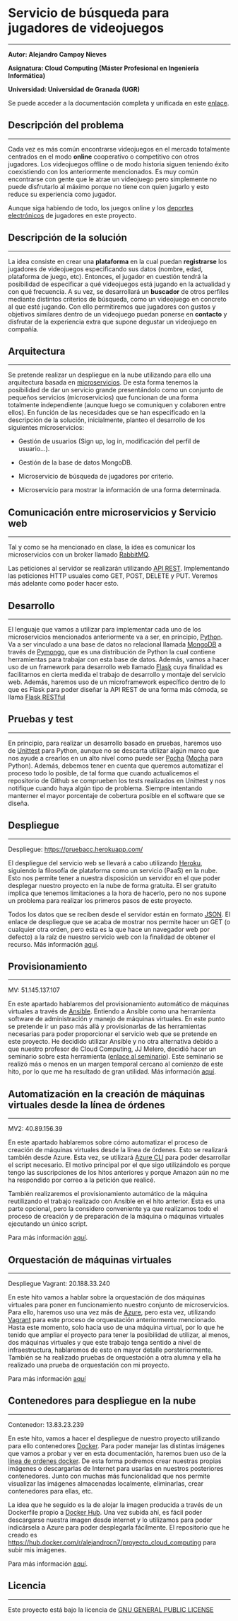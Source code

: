 # Servicio de búsqueda para jugadores de videojuegos

---

**Autor: Alejandro Campoy Nieves**

**Asignatura: Cloud Computing (Máster Profesional en Ingeniería Informática)**

**Universidad: Universidad de Granada (UGR)**

Se puede acceder a la documentación completa y unificada en este [enlace](https://alejandrocn7.github.io/Proyecto-Cloud-Computing/).

## Descripción del problema

---

Cada vez es más común encontrarse videojuegos en el mercado totalmente centrados
en el modo **online** cooperativo o competitivo con otros jugadores. Los videojuegos
offline o de modo historia siguen teniendo éxito coexistiendo con los
anteriormente mencionados. Es muy común encontrarse con gente que le atrae un
videojuego pero simplemente no puede disfrutarlo al máximo porque no tiene con
quien jugarlo y esto reduce su experiencia como jugador.

Aunque siga habiendo de todo, los juegos online y los [deportes
electrónicos](https://es.wikipedia.org/wiki/Deportes_electr%C3%B3nicos) de jugadores en este
proyecto.

## Descripción de la solución

---

La idea consiste en crear una **plataforma** en la cual puedan **registrarse** los
jugadores de videojuegos especificando sus datos (nombre, edad, plataforma de juego, etc).
Entonces, el jugador en cuestión tendrá la posibilidad de especificar a qué videojuegos
está jugando en la actualidad y con qué frecuencia. A su vez, se desarrollará un
**buscador** de otros perfiles mediante distintos criterios de búsqueda, como un
videojuego en concreto al que esté jugando. Con ello permitiremos que jugadores
con gustos y objetivos similares dentro de un videojuego puedan ponerse en **contacto**
y disfrutar de la experiencia extra que supone degustar un videojuego en compañía.

## Arquitectura

---

Se pretende realizar un despliegue en la nube utilizando para ello una arquitectura basada en
[microservicios](https://www.redhat.com/es/topics/microservices). De esta forma tenemos la posibilidad de dar un servicio grande
presentándolo como un conjunto de pequeños servicios (microservicios) que funcionan
de una forma totalmente independiente (aunque luego se comuniquen y colaboren entre ellos). En función de las necesidades que se han especificado en la descripción de la solución, inicialmente, planteo el desarrollo de los siguientes microservicios:

- Gestión de usuarios (Sign up, log in, modificación del perfil de usuario...).

- Gestión de la base de datos MongoDB.

- Microservicio de búsqueda de jugadores por criterio.

- Microservicio para mostrar la información de una forma determinada.

## Comunicación entre microservicios y Servicio web

---

Tal y como se ha mencionado en clase, la idea es comunicar los microservicios con un broker llamado [RabbitMQ](https://www.rabbitmq.com/).

Las peticiones al servidor se realizarán utilizando [API REST](https://bbvaopen4u.com/es/actualidad/api-rest-que-es-y-cuales-son-sus-ventajas-en-el-desarrollo-de-proyectos). Implementando las peticiones HTTP usuales como GET, POST, DELETE y PUT. Veremos más adelante como poder hacer esto.

## Desarrollo

---

El lenguaje que vamos a utilizar para implementar cada uno de los microservicios mencionados anteriormente va a ser, en principio, [Python](https://www.python.org/). Va a ser vinculado a una base de datos no relacional llamada [MongoDB](https://www.mongodb.com/es) a través de [Pymongo](https://api.mongodb.com/python/current/), que es una distribución de Python la cual contiene herramientas para trabajar con esta base de datos. Además, vamos a hacer uso de un framework para desarrollo web llamado [Flask](http://flask.pocoo.org/) cuya finalidad es facilitarnos en cierta medida el trabajo de desarrollo y montaje del servicio web. Además, haremos uso de un microframework específico dentro de lo que es Flask para poder diseñar la API REST de una forma más cómoda, se llama [Flask RESTful](https://flask-restful.readthedocs.io/en/latest/)

## Pruebas y test

---

En principio, para realizar un desarrollo basado en pruebas, haremos uso de [Unittest](https://docs.python.org/3/library/unittest.html) para Python, aunque no se descarta utilizar algún marco que nos ayude a crearlos en un alto nivel como puede ser [Pocha](https://github.com/rlgomes/pocha) ([Mocha](https://mochajs.org/) para Python). Además, debemos tener en cuenta que queremos automatizar el proceso todo lo posible, de tal forma que cuando actualicemos el repositorio de Github se comprueben los tests realizados en Unittest y nos notifique cuando haya algún tipo de problema. Siempre intentando manterner el mayor porcentaje de cobertura posible en el software que se diseña.

## Despliegue

---
Despliegue: https://pruebacc.herokuapp.com/

El despliegue del servicio web se llevará a cabo utilizando [Heroku](https://devcenter.heroku.com/), siguiendo la filosofía de plataforma como un servicio (PaaS) en la nube. Esto nos permite tener a nuestra disposición un servidor en el que poder desplegar nuestro proyecto en la nube de forma gratuita. El ser gratuito implica que tenemos limitaciones a la hora de hacerlo, pero no nos supone un problema para realizar los primeros pasos de este proyecto.

Todos los datos que se reciben desde el servidor están en formato [JSON](https://es.wikipedia.org/wiki/JSON). El enlace de despliegue que se acaba de mostrar nos permite hacer un GET (o cualquier otra orden, pero esta es la que hace un navegador web por defecto) a la raíz de nuestro servicio web con la finalidad de obtener el recurso. Más información [aquí](https://github.com/AlejandroCN7/Proyecto-Cloud-Computing/blob/master/docs/Despliegue.md).


## Provisionamiento

---
MV: 51.145.137.107

En este apartado hablaremos del provisionamiento automático de máquinas virtuales a través de [Ansible](https://www.ansible.com/). Entiendo a Ansible como una herramienta software de administración y manejo de máquinas virtuales. En este punto se pretende ir un paso más allá y provisionarlas de las herramientas necesarias para poder proporcionar el servicio web que se pretende en este proyecto. He decidido utilizar Ansible y no otra alternativa debido a que nuestro profesor de Cloud Computing, JJ Melero, decidió hacer un seminario sobre esta herramienta ([enlace al seminario](https://www.youtube.com/watch?v=gFd9aj78_SM&t=1277s)). Este seminario se realizó más o menos en un margen temporal cercano al comienzo de este hito, por lo que me ha resultado de gran utilidad. Más información [aquí](https://github.com/AlejandroCN7/Proyecto-Cloud-Computing/blob/master/docs/provisionamiento.md).

## Automatización en la creación de máquinas virtuales desde la línea de órdenes

---
MV2: 40.89.156.39

En este apartado hablaremos sobre cómo automatizar el proceso de creación de máquinas virtuales desde la línea de órdenes. Esto se realizará también desde Azure. Esta vez, se utilizará [Azure CLI](https://docs.microsoft.com/es-es/cli/azure/install-azure-cli-apt?view=azure-cli-latest) para poder desarrollar el script necesario. El motivo principal por el que sigo utilizándolo es porque tengo las suscripciones de los hitos anteriores y porque Amazon aún no me ha respondido por correo a la petición que realicé.

También realizaremos el provisionamiento automático de la máquina reutilizando el trabajo realizado con Ansible en el hito anterior. Esta es una parte opcional, pero la considero conveniente ya que realizamos todo el proceso de creación y de preparación de la máquina o máquinas virtuales ejecutando un único script.

Para más información [aquí](https://github.com/AlejandroCN7/Proyecto-Cloud-Computing/blob/master/docs/automatizaci%C3%B3n.md).

## Orquestación de máquinas virtuales

---
Despliegue Vagrant: 20.188.33.240

En este hito vamos a hablar sobre la orquestación de dos máquinas virtuales para poner en funcionamiento nuestro conjunto de microservicios. Para ello, haremos uso una vez más de [Azure](https://azure.microsoft.com/es-es/), pero esta vez, utilizando [Vagrant](https://www.vagrantup.com/) para este proceso de orquestación anteriormente mencionado. Hasta este momento, solo hacía uso de una máquina virtual, por lo que he tenido que ampliar el proyecto para tener la posibilidad de utilizar, al menos, dos máquinas virtuales y que este trabajo tenga sentido a nivel de infraestructura, hablaremos de esto en mayor detalle porsteriormente. También se ha realizado pruebas de orquestación a otra alumna y ella ha realizado una prueba de orquestación con mi proyecto.

Para más información [aquí](https://github.com/AlejandroCN7/Proyecto-Cloud-Computing/blob/master/docs/orquestaci%C3%B3n.md)

## Contenedores para despliegue en la nube

---
Contenedor: 13.83.23.239

En este hito, vamos a hacer el despliegue de nuestro proyecto utilizando para ello contenedores [Docker](https://www.docker.com/). Para poder manejar las distintas imágenes que vamos a probar y ver en esta documentación, haremos buen uso de la [línea de ordenes docker](https://docs.docker.com/engine/reference/commandline/cli/). De esta forma podremos crear nuestras propias imágenes o descargarlas de Internet para usarlas en nuestros posteriores contenedores. Junto con muchas más funcionalidad que nos permite visualizar las imágenes almacenadas localmente, eliminarlas, crear contenedores para ellas, etc.

La idea que he seguido es la de alojar la imagen producida a través de un Dockerfile propio a [Docker Hub](https://hub.docker.com/). Una vez subida ahí, es fácil poder descargarse nuestra imagen desde internet y lo utilizamos para poder indicársela a Azure para poder desplegarla fácilmente. El repositorio que he creado es https://hub.docker.com/r/alejandrocn7/proyecto_cloud_computing para subir mis imágenes.

Para más información [aquí](https://github.com/AlejandroCN7/Proyecto-Cloud-Computing/blob/master/docs/docker.md).

## Licencia

---

Este proyecto está bajo la licencia de [GNU GENERAL PUBLIC LICENSE](https://es.wikipedia.org/wiki/GNU_General_Public_License)
